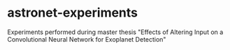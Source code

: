 # astronet-experiments
Experiments performed during master thesis "Effects of Altering Input on a Convolutional Neural Network for Exoplanet Detection"
